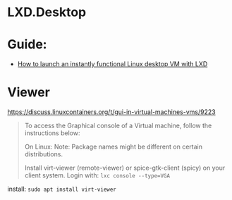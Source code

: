 # LXD.Desktop
# Guide:
- [How to launch an instantly functional Linux desktop VM with LXD](https://ubuntu.com/tutorials/how-to-launch-an-instantly-functional-linux-desktop-vm-with-lxd)

# Viewer
https://discuss.linuxcontainers.org/t/gui-in-virtual-machines-vms/9223
>To access the Graphical console of a Virtual machine, follow the instructions below:
>
>On Linux:
>Note: Package names might be different on certain distributions.
>
>Install virt-viewer (remote-viewer) or spice-gtk-client (spicy) on your client system.
>Login with: `lxc console --type=VGA`

install:
`sudo apt install virt-viewer`
